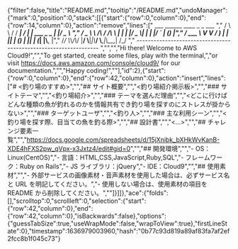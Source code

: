 {"filter":false,"title":"README.md","tooltip":"/README.md","undoManager":{"mark":0,"position":0,"stack":[[{"start":{"row":0,"column":0},"end":{"row":14,"column":0},"action":"remove","lines":["         ___        ______     ____ _                 _  ___  ","        / \\ \\      / / ___|   / ___| | ___  _   _  __| |/ _ \\ ","       / _ \\ \\ /\\ / /\\___ \\  | |   | |/ _ \\| | | |/ _` | (_) |","      / ___ \\ V  V /  ___) | | |___| | (_) | |_| | (_| |\\__, |","     /_/   \\_\\_/\\_/  |____/   \\____|_|\\___/ \\__,_|\\__,_|  /_/ "," ----------------------------------------------------------------- ","","","Hi there! Welcome to AWS Cloud9!","","To get started, create some files, play with the terminal,","or visit https://docs.aws.amazon.com/console/cloud9/ for our documentation.","","Happy coding!",""],"id":2},{"start":{"row":0,"column":0},"end":{"row":42,"column":0},"action":"insert","lines":["# <釣り場のすすめ>","","## サイト概要","","<釣り場紹介掲示板>","","### サイトテーマ","","<釣り場紹介>","","### テーマを選んだ理由","","<どこに行けばどんな種類の魚が釣れるのかを情報共有でき釣り場を探すのにストレスが掛からない>","","### ターゲットユーザ","","<釣り人>","","### 主な利用シーン","","<釣り場を探す際、目当ての魚を釣る際>","","## 設計書","","<...>","","## チャレンジ要素一覧","","<https://docs.google.com/spreadsheets/d/15jXnibk_bXHkWvKanB-XDE4hFXS2pw_qVpx-x3Jxtz4/edit#gid=0>","","## 開発環境","","- OS：Linux(CentOS)","- 言語：HTML,CSS,JavaScript,Ruby,SQL","- フレームワーク：Ruby on Rails","- JS ライブラリ：jQuery","- IDE：Cloud9","","## 使用素材","","- 外部サービスの画像素材・音声素材を使用した場合は、必ずサービス名と URL を明記してください。","- 使用しない場合は、使用素材の項目を README から削除してください。",""]}]]},"ace":{"folds":[],"scrolltop":0,"scrollleft":0,"selection":{"start":{"row":42,"column":0},"end":{"row":42,"column":0},"isBackwards":false},"options":{"guessTabSize":true,"useWrapMode":false,"wrapToView":true},"firstLineState":0},"timestamp":1636979003960,"hash":"0b77c93d819a89af83fa7af2ef2fcc8b1f045c73"}